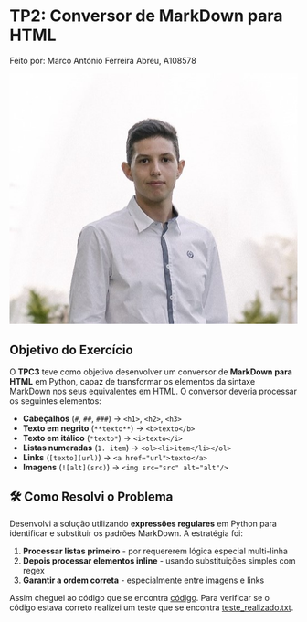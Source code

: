 # TP2: Conversor de MarkDown para HTML
Feito por:
Marco António Ferreira Abreu, A108578

![image_alt](https://github.com/MarcoAbreu11/PLC2025/blob/main/Imagem/minha_imagem.jpg?raw=true)

## Objetivo do Exercício

O **TPC3** teve como objetivo desenvolver um conversor de **MarkDown para HTML** em Python, capaz de transformar os elementos da sintaxe MarkDown nos seus equivalentes em HTML. O conversor deveria processar os seguintes elementos:

- **Cabeçalhos** (`#`, `##`, `###`) → `<h1>`, `<h2>`, `<h3>`
- **Texto em negrito** (`**texto**`) → `<b>texto</b>`
- **Texto em itálico** (`*texto*`) → `<i>texto</i>`
- **Listas numeradas** (`1. item`) → `<ol><li>item</li></ol>`
- **Links** (`[texto](url)`) → `<a href="url">texto</a>`
- **Imagens** (`![alt](src)`) → `<img src="src" alt="alt"/>`

## 🛠️ Como Resolvi o Problema
Desenvolvi a solução utilizando **expressões regulares** em Python para identificar e substituir os padrões MarkDown. A estratégia foi:

1. **Processar listas primeiro** - por requererem lógica especial multi-linha
2. **Depois processar elementos inline** - usando substituições simples com regex
3. **Garantir a ordem correta** - especialmente entre imagens e links

Assim cheguei ao código que se encontra [código](codigo.py). Para verificar se o código estava correto realizei um teste que se encontra [teste_realizado.txt](teste_realizado.txt).
